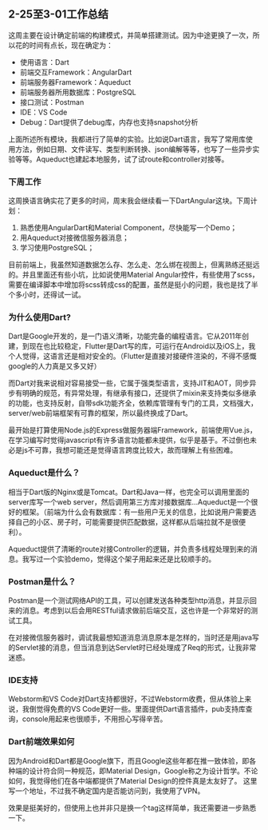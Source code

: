 ## 2-25至3-01工作总结
这周主要在设计确定前端的构建模式，并简单搭建测试。因为中途更换了一次，所以花的时间有点长，现在确定为：
- 使用语言：Dart
- 前端交互Framework：AngularDart
- 前端服务器Framework：Aqueduct
- 前端服务器所用数据库：PostgreSQL
- 接口测试：Postman
- IDE：VS Code
- Debug：Dart提供了debug库，内存也支持snapshot分析

上面所述所有模块，我都进行了简单的实验。比如说Dart语言，我写了常用库使用方法，例如日期、文件读写、类型判断转换、json编解等等，也写了一些异步实验等等。Aqueduct也建起本地服务，试了试route和controller对接等。

### 下周工作
这周换语言确实花了更多的时间，周末我会继续看一下DartAngular这块。下周计划：
1. 熟悉使用AngularDart和Material Component，尽快能写一个Demo；
2. 用Aqueduct对接微信服务器消息；
3. 学习使用PostgreSQL；

目前前端上，我虽然知道数据怎么存、怎么走、怎么绑在视图上，但离熟练还挺远的。并且里面还有些小坑，比如说使用Material Angular控件，有些使用了scss，需要在编译脚本中增加将scss转成css的配置，虽然是挺小的问题，我也是找了半个多小时，还得试一试。


### 为什么使用Dart?
Dart是Google开发的，是一门语义清晰，功能完备的编程语言。它从2011年创建，到现在也比较稳定，Flutter是Dart写的库，可运行在Android以及iOS上，我个人觉得，这语言还是相对安全的。（Flutter是直接对接硬件渲染的，不得不感慨google的人力真是又多又好）

而Dart对我来说相对容易接受一些，它属于强类型语言，支持JIT和AOT，同步异步有明确的规范，有异常处理，有继承有接口，还提供了mixin来支持类似多继承的功能，也支持反射，自带sdk功能齐全，依赖库管理有专门的工具，文档强大，server/web前端框架有可靠的框架，所以最终换成了Dart。

最开始是打算使用Node.js的Express做服务器端Framework，前端使用Vue.js，在学习编写时觉得javascript有许多语言功能都未提供，似乎是基于。不过倒也未必是js不可靠，我想可能还是觉得语言跨度比较大，故而理解上有些困难。

### Aqueduct是什么？
相当于Dart版的Nginx或是Tomcat。Dart和Java一样，也完全可以调用里面的server库写一个web server，然后调用第三方库对接数据库...Aqueduct是一个很好的框架。（前端为什么会有数据库：有一些用户无关的信息，比如说用户需要选择自己的小区、房子时，可能需要提供匹配数据，这样都从后端拉就不是很便利）。

Aqueduct提供了清晰的route对接Controller的逻辑，并负责多线程处理到来的消息。我写过一个实验demo，觉得这个架子用起来还是比较顺手的。

### Postman是什么？
Postman是一个测试网络API的工具，可以创建发送各种类型http消息，并显示回来的消息。考虑到以后会用RESTful请求做前后端交互，这也许是一个非常好的测试工具。

在对接微信服务器时，调试我最想知道消息消息原本是怎样的，当时还是用java写的Servlet接的消息，但当消息到达Servlet时已经处理成了Req的形式，让我非常迷惑。

### IDE支持
Webstorm和VS Code对Dart支持都很好，不过Webstorm收费，但从体验上来说，我倒觉得免费的VS Code更好一些。里面提供Dart语言插件，pub支持库查询，console用起来也很顺手，不用担心写得辛苦。

### Dart前端效果如何
因为Android和Dart都是Google旗下，而且Google这些年都在推一致体验，即各种端的设计符合同一种规范，即Material Design，Google称之为设计哲学。不论如何，我觉得他们在各中端都提供了Material Design的控件真是太友好了。
这里写一个地址，不过我不确定国内是否能访问到，我使用了VPN。

效果是挺美好的，但使用上也并非只是换一个tag这样简单，我还需要进一步熟悉一下。
